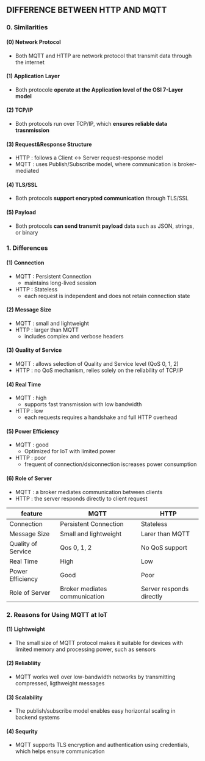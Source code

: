 
## DIFFERENCE BETWEEN HTTP AND MQTT
### 0. Similarities
#### (0) Network Protocol
- Both MQTT and HTTP are network protocol that transmit data through the internet
#### (1) Application Layer
- Both protocole **operate at the Application level of the OSI 7-Layer model**
#### (2) TCP/IP
- Both protocols run over TCP/IP, which **ensures reliable data trasnmission**
#### (3) Request&Response Structure
- HTTP : follows a Client <-> Server request-response model
- MQTT : uses Publish/Subscribe model, where communication is broker-mediated
#### (4) TLS/SSL
- Both protocols **support encrypted communication** through TLS/SSL
#### (5) Payload
- Both protocols **can send transmit payload** data such as JSON, strings, or binary

### 1. Differences
#### (1) Connection
- MQTT : Persistent Connection
  - maintains long-lived session
- HTTP : Stateless
  - each request is independent and does not retain connection state
#### (2) Message Size
- MQTT : small and lightweight
- HTTP : larger than MQTT
  -  includes complex and verbose headers
#### (3) Quality of Service
- MQTT : allows selection of Quality and Service level (QoS 0, 1, 2)
- HTTP : no QoS mechanism, relies solely on the reliability of TCP/IP
#### (4) Real Time
- MQTT : high
  - supports fast transmission with low bandwidth
- HTTP : low
  - each requests requires a handshake and full HTTP overhead
#### (5) Power Efficiency
- MQTT : good
  - Optimized for IoT with limited power
- HTTP : poor
  - frequent of connection/dsiconnection iscreases power consumption
#### (6) Role of Server
- MQTT : a broker mediates communication between clients
- HTTP : the server responds directly to client request

|feature|MQTT|HTTP|
|-|-|-|
|Connection|Persistent Connection|Stateless|
|Message Size|Small and lightweight|Larer than MQTT|
|Quality of Service|Qos 0, 1, 2|No QoS support|
|Real Time|High|Low|
|Power Efficiency|Good|Poor|
|Role of Server|Broker mediates communication|Server responds directly|

### 2. Reasons for Using MQTT at IoT
#### (1) Lightweight
- The small size of MQTT protocol makes it suitable for devices with limited memory and processing power, such as sensors
#### (2) Reliabliity
- MQTT works well over low-bandwidth networks by transmitting compressed, ligthweight messages
#### (3) Scalability
- The publish/subscribe model enables easy horizontal scaling in backend systems
#### (4) Sequrity
- MQTT supports TLS encryption and authentication using credentials, which helps ensure communication
